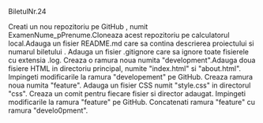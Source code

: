 
BiletulNr.24

Creati un nou repozitoriu pe GitHub , numit ExamenNume_pPrenume.Cloneaza acest repozitoriu pe calculatorul local.Adauga un fisier README.md care sa contina descrierea proiectului si numarul biletului . Adauga un fisier .gitignore care sa ignore toate fisierele cu extensia .log. Creaza o ramura noua numita "development".Adauga doua fisiere HTML in directoriu principal, numite "index.html" si "about.html". Impingeti modificarile la ramura "developement" pe GitHub. Creaza ramura noua numita "feature". Adauga un fisier CSS numit "style.css" in directorul "css". Creaza un comit pentru fiecare fisier si director adaugat. Impingeti modificarile la ramura "feature" pe GitHub. Concatenati ramura "feature" cu ramura "develo0pment".